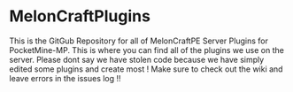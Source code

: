 MelonCraftPlugins
=================

This is the GitGub Repository for all of MelonCraftPE Server Plugins for PocketMine-MP. This is where you can find all of the plugins we use on the server. Please dont say we have stolen code because we have simply edited some plugins and create most ! Make sure to check out the wiki and leave errors in the issues log !!
